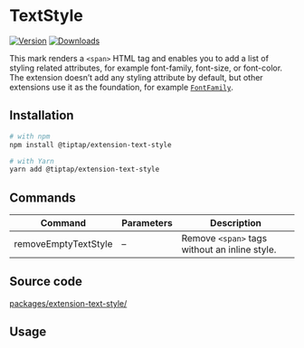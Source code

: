 # TextStyle
[![Version](https://img.shields.io/npm/v/@tiptap/extension-text-style.svg?label=version)](https://www.npmjs.com/package/@tiptap/extension-text-style)
[![Downloads](https://img.shields.io/npm/dm/@tiptap/extension-text-style.svg)](https://npmcharts.com/compare/@tiptap/extension-text-style?minimal=true)

This mark renders a `<span>` HTML tag and enables you to add a list of styling related attributes, for example font-family, font-size, or font-color. The extension doesn’t add any styling attribute by default, but other extensions use it as the foundation, for example [`FontFamily`](/api/extensions/font-family).

## Installation
```bash
# with npm
npm install @tiptap/extension-text-style

# with Yarn
yarn add @tiptap/extension-text-style
```

## Commands
| Command              | Parameters | Description                                   |
| -------------------- | ---------- | --------------------------------------------- |
| removeEmptyTextStyle | –          | Remove `<span>` tags without an inline style. |

## Source code
[packages/extension-text-style/](https://github.com/ueberdosis/tiptap/blob/main/packages/extension-text-style/)

## Usage
<demo name="Marks/TextStyle" />
